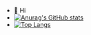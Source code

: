 - 👋 Hi
- [![Anurag's GitHub stats](https://github-readme-stats.vercel.app/api?username=LarryzhouLU)](https://github.com/anuraghazra/github-readme-stats)
- [![Top Langs](https://github-readme-stats.vercel.app/api/top-langs/?username=LarryzhouLU)](https://github.com/anuraghazra/github-readme-stats)
<!--- 👀 I am an Undergraduate student from China.
- 🌱 I’m learning Computer Science in University of Nottingham Ningbo China.
- 💞️ I'm eager to be stronger.
- 📫 My email is biylz17@nottingham.edu.cn--->

<!---
LarryzhouLU/LarryzhouLU is a ✨ special ✨ repository because its `README.md` (this file) appears on your GitHub profile.
You can click the Preview link to take a look at your changes.
--->
